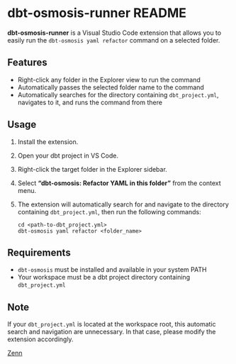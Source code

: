 # dbt-osmosis-runner README

**dbt-osmosis-runner** is a Visual Studio Code extension that allows you to easily run the `dbt-osmosis yaml refactor` command on a selected folder.

## Features

- Right-click any folder in the Explorer view to run the command
- Automatically passes the selected folder name to the command
- Automatically searches for the directory containing `dbt_project.yml`, navigates to it, and runs the command from there

## Usage

1. Install the extension.

2. Open your dbt project in VS Code.

3. Right-click the target folder in the Explorer sidebar.

4. Select **“dbt-osmosis: Refactor YAML in this folder”** from the context menu.

5. The extension will automatically search for and navigate to the directory containing `dbt_project.yml`, then run the following commands:

   ```
   cd <path-to-dbt_project.yml>
   dbt-osmosis yaml refactor <folder_name>
   ```

## Requirements

- `dbt-osmosis` must be installed and available in your system PATH
- Your workspace must be a dbt project directory containing `dbt_project.yml`

## Note

If your `dbt_project.yml` is located at the workspace root, this automatic search and navigation are unnecessary.
 In that case, please modify the extension accordingly.

[Zenn](https://zenn.dev/yuichi_dev/articles/7a9a334ba96494)
